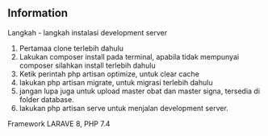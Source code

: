 ## Information

Langkah - langkah instalasi development server

1. Pertamaa clone terlebih dahulu
2. Lakukan composer install pada terminal, apabila tidak mempunyai composer silahkan install terlebih dahulu
3. Ketik perintah php artisan optimize, untuk clear cache
4. lakukan php artisan migrate, untuk migrasi terlebih dahulu
5. jangan lupa juga untuk upload master obat dan master signa, tersedia di folder database.
6. lakukan php artisan serve untuk menjalan development server.

Framework LARAVE 8, PHP 7.4
